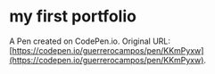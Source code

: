 # my first portfolio

A Pen created on CodePen.io. Original URL: [https://codepen.io/guerrerocampos/pen/KKmPyxw](https://codepen.io/guerrerocampos/pen/KKmPyxw).


